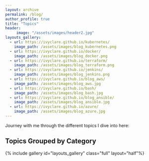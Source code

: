 ```yaml
---
layout: archive
permalink: /blog/
author_profile: true
title: "Topics"
header:
     image: "/assets/images/header2.jpg"
layouts_gallery:
  - url: https://ivyclare.github.io/kubernetes/
    image_path: /assets/images/blog_kubernetes.png
  - url: https://ivyclare.github.io/docker/
    image_path: /assets/images/blog_docker.png
  - url: https://ivyclare.github.io/terraform/
    image_path: /assets/images/blog_terraform.png
  - url: https://ivyclare.github.io/jenkins/
    image_path: /assets/images/blog_jenkins.png
  - url: https://ivyclare.github.io/blog_aws/
    image_path: /assets/images/blog_aws.jpg
  - url: https://ivyclare.github.io/bash/
    image_path: /assets/images/blog_bash.jpg
  - url: https://ivyclare.github.io/blog_ansible/
    image_path: /assets/images/blog_ansible.jpg
  - url: https://ivyclare.github.io/azure/
    image_path: /assets/images/blog_azure.jpg
---
```


Journey with me through the different topics I dive into here:

## Topics Grouped by Category

{% include gallery id="layouts_gallery" class="full" layout="half"%}
